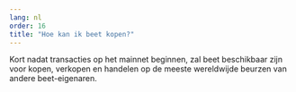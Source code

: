 ```yaml
---
lang: nl
order: 16
title: "Hoe kan ik beet kopen?"
---
```

Kort nadat transacties op het mainnet beginnen, zal beet beschikbaar zijn voor kopen, verkopen en handelen op de meeste wereldwijde beurzen van andere beet-eigenaren.
